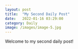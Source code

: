 ```yaml
---
layout: post
title:  "My Second Daily Post"
date:   2022-01-16 03:29:00
category: Daily
image: /images/image-5.jpg
---
```

Welcome to my second daily post!